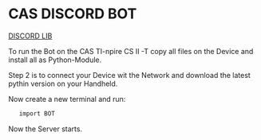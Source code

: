 # CAS DISCORD BOT

[DISCORD LIB]("https://pypi.org/project/discord.py/")

To run the Bot on the CAS TI-npire CS II -T copy all files on the Device
and install all as Python-Module.

Step 2 is to connect your Device wit the Network and download the latest pythin version on your Handheld.

Now create a new terminal and run:
````bash
   import BOT
````

Now the Server starts.